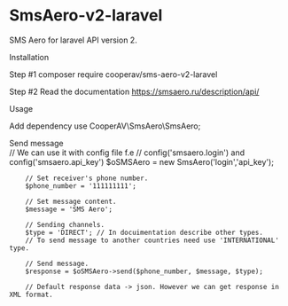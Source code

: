 # SmsAero-v2-laravel
SMS Aero for laravel API version 2.

Installation

  Step #1
    composer require cooperav/sms-aero-v2-laravel

  Step #2
    Read the documentation
      https://smsaero.ru/description/api/
    
Usage

Add dependency
  use CooperAV\SmsAero\SmsAero;
  
Send message  
        // We can use it with config file f.e
        // config('smsaero.login') and config('smsaero.api_key')
        $oSMSAero = new SmsAero('login','api_key');
        
        // Set receiver's phone number.
        $phone_number = '111111111';
        
        // Set message content.
        $message = 'SMS Aero';
        
        // Sending channels.
        $type = 'DIRECT'; // In docuimentation describe other types.
        // To send message to another countries need use 'INTERNATIONAL' type.
        
        // Send message.
        $response = $oSMSAero->send($phone_number, $message, $type);
        
        // Default response data -> json. However we can get response in XML format.
